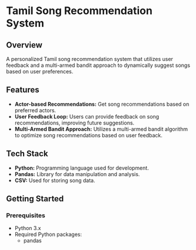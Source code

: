 # Tamil Song Recommendation System

## Overview
A personalized Tamil song recommendation system that utilizes user feedback and a multi-armed bandit approach to dynamically suggest songs based on user preferences.

## Features
- **Actor-based Recommendations:** Get song recommendations based on preferred actors.
- **User Feedback Loop:** Users can provide feedback on song recommendations, improving future suggestions.
- **Multi-Armed Bandit Approach:** Utilizes a multi-armed bandit algorithm to optimize song recommendations based on user feedback.

## Tech Stack
- **Python:** Programming language used for development.
- **Pandas:** Library for data manipulation and analysis.
- **CSV:** Used for storing song data.

## Getting Started

### Prerequisites
- Python 3.x
- Required Python packages:
  - pandas

